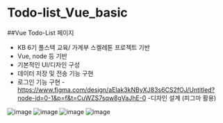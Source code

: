 # Todo-list_Vue_basic
##Vue Todo-List 페이지
- KB 6기 풀스텍 교육/ 가계부 스켈레톤 프로젝트 기반 
- Vue, node 등 기반
- 기본적인 UI/디자인 구성
- 데이터 저장 및 전송 기능 구현
- 로그인 기능 구현
-https://www.figma.com/design/aElak3kNByXJ83s6CS2fOJ/Untitled?node-id=0-1&p=f&t=CuWZS7sqw8gVaJhE-0
-디자인 설계 (피그마 활용)

![image](https://github.com/user-attachments/assets/f0f868fe-cfb0-4f5c-9863-abcbb45b3d80)
![image](https://github.com/user-attachments/assets/459f5f89-8a44-435f-8dfc-c17dee064695)
![image](https://github.com/user-attachments/assets/461e4aae-08af-47f4-a2ef-c5074c293331)
![image](https://github.com/user-attachments/assets/29efd1cf-1a5b-4330-a24e-b04777b80eda)

